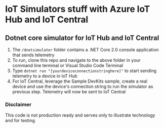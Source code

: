 # IoT Simulators stuff with Azure IoT Hub and IoT Central

## Dotnet core simulator for IoT Hub and IoT Central

1. The `/dnetsimulator` folder contains a .NET Core 2.0 console application that sends telemetry
1. To run, clone this repo and navigate to the above folder in your command line terminal or Visual Studio Code Terminal
1. Type `dotnet run "[yourdeviceconnectionstringhere]"` to start sending telemetry to a device in IoT Hub
1. For IoT Central, leverage the Sample DevKits sample, create a real device and use the device's connection string to run the simulator as previous step. Telemetry will now be sent to IoT Central

### Disclaimer
This code is not production ready and serves only to illustrate technology and for testing.